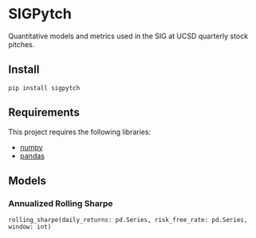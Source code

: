# SIGPytch
Quantitative models and metrics used in the SIG at UCSD quarterly stock pitches.
## Install
`pip install sigpytch`
## Requirements
This project requires the following libraries:
- [numpy](https://numpy.org/news/#releases)
- [pandas](https://pandas.pydata.org/)
## Models
### Annualized Rolling Sharpe
`rolling_sharpe(daily_returns: pd.Series, risk_free_rate: pd.Series, window: int)`